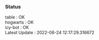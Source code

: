 ### Status


table : OK  
hogwarts : OK  
icy-bot : OK  
Latest Update : 2022-06-24 12:17:29.316672
